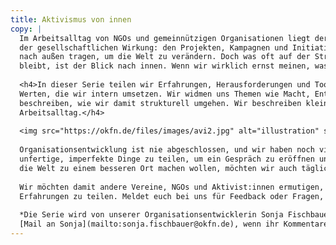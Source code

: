 ```yaml
---
title: Aktivismus von innen
copy: | 
  Im Arbeitsalltag von NGOs und gemeinnützigen Organisationen liegt der Fokus auf
  der gesellschaftlichen Wirkung: den Projekten, Kampagnen und Initiativen, die wir
  nach außen tragen, um die Welt zu verändern. Doch was oft auf der Strecke
  bleibt, ist der Blick nach innen. Wenn wir wirklich ernst meinen, was wir nach außen proklamieren, müssen wir das auch innerhalb der Organisation leben.
  
  <h4>In dieser Serie teilen wir Erfahrungen, Herausforderungen und Tools aus dem Aufbau unserer Organisation mit
  Werten, die wir intern umsetzen. Wir widmen uns Themen wie Macht, Entscheidungen und Konflikte und
  beschreiben, wie wir damit strukturell umgehen. Wir beschreiben kleine Schritte und konkrete Maßnahmen im
  Arbeitsalltag.</h4>
  
  <img src="https://okfn.de/files/images/avi2.jpg" alt="illustration" style="float: left; margin: 0 1em 1em 0; width: 250px;"><br>
  
  Organisationsentwicklung ist nie abgeschlossen, und wir haben noch viel Luft nach oben. Aber es lohnt sich, auch
  unfertige, imperfekte Dinge zu teilen, um ein Gespräch zu eröffnen und gemeinsam zu wachsen. Denn so, wie wir
  die Welt zu einem besseren Ort machen wollen, möchten wir auch täglich an uns selbst arbeiten.
  
  Wir möchten damit andere Vereine, NGOs und Aktivist:innen ermutigen, einen Blick nach innen zu werfen und ihre
  Erfahrungen zu teilen. Meldet euch bei uns für Feedback oder Fragen, wir freuen uns auf den Austausch.
  
  *Die Serie wird von unserer Organisationsentwicklerin Sonja Fischbauer verfasst. Schreibt gern eine 
  [Mail an Sonja](mailto:sonja.fischbauer@okfn.de), wenn ihr Kommentare oder Rückfragen habt. Wir freuen uns darauf, von euch zu hören!*
---
```

